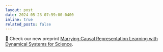 ```yaml
---
layout: post
date: 2024-05-23 07:59:00-0400
inline: true
related_posts: false
---
```


:sloth: Check our new preprint [Marrying Causal Representation Learning with Dynamical Systems for Science](https://arxiv.org/abs/2405.13888).
